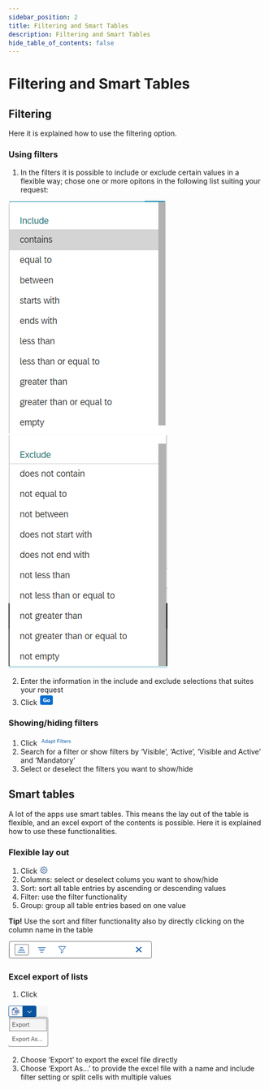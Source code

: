 ```yaml
---
sidebar_position: 2
title: Filtering and Smart Tables
description: Filtering and Smart Tables
hide_table_of_contents: false
---
```


# Filtering and Smart Tables

## Filtering

Here it is explained how to use the filtering option.

### Using filters
1.	In the filters it is possible to include or exclude certain values in a flexible way; chose one or more opitons in the following list suiting your request:  

![image.png](./img/filters1.png)![image.png](./img/filters2.png)

2.	Enter the information in the include and exclude selections that suites your request
3.	Click  ![image.png](./img/go.png)

### Showing/hiding filters

1.	Click ![image.png](./img/adapt_filters.png) 
2.	Search for a filter or show filters by ‘Visible’, ‘Active’, ‘Visible and Active’ and ‘Mandatory’
3.	Select or deselect the filters you want to show/hide

## Smart tables

A lot of the apps use smart tables. This means the lay out of the table is flexible, and an excel export of the contents is possible. Here it is explained how to use these functionalities.

### Flexible lay out
1.	Click ![image.png](./img/setting.png)
2.	Columns: select or deselect colums you want to show/hide
3.	Sort: sort all table entries by ascending or descending values
4.	Filter: use the filter functionality
5.	Group: group all table entries based on one value

**Tip!** Use the sort and filter functionality also by directly clicking on the column name in the table

![image.png](./img/filter_tab.png)
 
### Excel export of lists
1.	Click

![image.png](./img/export.png)

2.	Choose ‘Export’ to export the excel file directly
3.	Choose ‘Export As…’ to provide the excel file with a name and include filter setting or split cells with multiple values